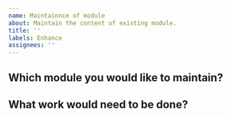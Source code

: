 ```yaml
---
name: Maintainnce of module
about: Maintain the content of existing module.
title: ''
labels: Enhance
assignees: ''
---
```


## Which module you would like to maintain?
<!--have a look at the listed modules https://school-brainhack.github.io/modules/ -->
<!--Tell us which module you want to maintain-->

## What work would need to be done?

<!--for example: ensuring links, resources and exercises reflect the state-of-the-art; videos are of good quality and reflect the materials-->
<!-- If any update / re write of the module is needed, feel free to suggest alternative material here. -->
<!-- If major changes are needed, we suggest you to open an issue for new modules. -->
